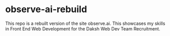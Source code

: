 # observe-ai-rebuild
This repo is a rebuilt version of the site observe.ai. This showcases my skills in Front End Web Development for the Daksh Web Dev Team Recruitment.
